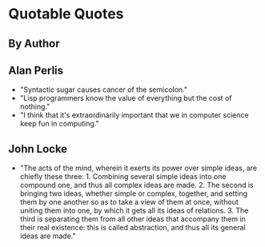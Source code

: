 Quotable Quotes
===============
By Author
---------------
Alan Perlis
---------------
* "Syntactic sugar causes cancer of the semicolon."
* "Lisp programmers know the value of everything but the cost of nothing."
* "I think that it's extraordinarily important that we in computer science keep fun in computing."

John Locke
---------------
* "The acts of the mind, wherein it exerts its power over simple ideas, are chiefly these three: 1. Combining several simple ideas into one compound one, and thus all complex ideas are made. 2. The second is bringing two ideas, whether simple or complex, together, and setting them by one another so as to take a view of them at once, without uniting them into one, by which it gets all its ideas of relations. 3. The third is separating them from all other ideas that accompany them in their real existence: this is called abstraction, and thus all its general ideas are made."